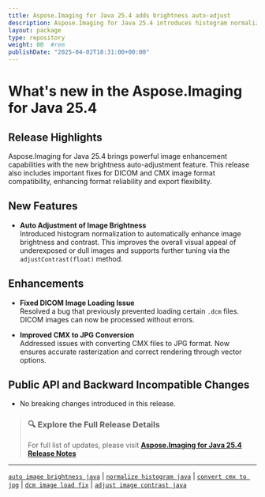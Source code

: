 ```yaml
---
title: Aspose.Imaging for Java 25.4 adds brightness auto-adjust
description: Aspose.Imaging for Java 25.4 introduces histogram normalization for brightness adjustment and improves CMX and DICOM format support.
layout: package
type: repository
weight: 00	#rem
publishDate: "2025-04-02T18:31:00+00:00"
---
```


# What's new in the Aspose.Imaging for Java 25.4

## Release Highlights

Aspose.Imaging for Java 25.4 brings powerful image enhancement capabilities with the new brightness auto-adjustment feature. This release also includes important fixes for DICOM and CMX image format compatibility, enhancing format reliability and export flexibility.

## New Features

- **Auto Adjustment of Image Brightness**  
  Introduced histogram normalization to automatically enhance image brightness and contrast. This improves the overall visual appeal of underexposed or dull images and supports further tuning via the `adjustContrast(float)` method.

## Enhancements

- **Fixed DICOM Image Loading Issue**  
  Resolved a bug that previously prevented loading certain `.dcm` files. DICOM images can now be processed without errors.

- **Improved CMX to JPG Conversion**  
  Addressed issues with converting CMX files to JPG format. Now ensures accurate rasterization and correct rendering through vector options.

## Public API and Backward Incompatible Changes

- No breaking changes introduced in this release.

> ### 🔍 Explore the Full Release Details  
> For full list of updates, please visit **[Aspose.Imaging for Java 25.4 Release Notes](https://releases.aspose.com/imaging/java/release-notes/2025/aspose-imaging-for-java-25-4-release-notes/)**

---

[`auto image brightness java`](https://search.aspose.com/q/auto-image-brightness-java.html) | [`normalize histogram java`](https://search.aspose.com/q/normalize-histogram-java.html) | [`convert cmx to jpg`](https://search.aspose.com/q/convert-cmx-to-jpg.html) | [`dcm image load fix`](https://search.aspose.com/q/dcm-image-load-fix.html) | [`adjust image contrast java`](https://search.aspose.com/q/adjust-image-contrast-java.html)

